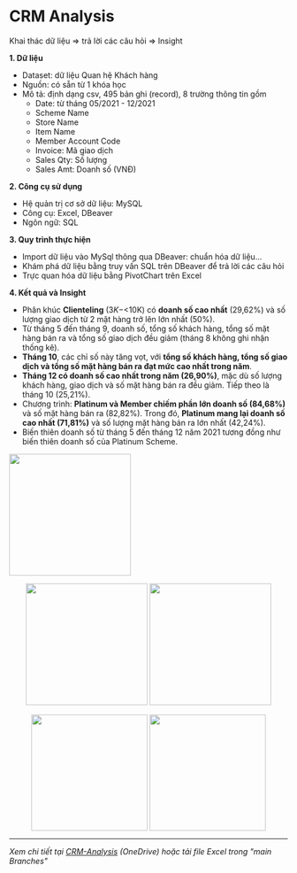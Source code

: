 # CRM Analysis
Khai thác dữ liệu => trả lời các câu hỏi => Insight

**1. Dữ liệu**

  - Dataset: dữ liệu Quan hệ Khách hàng
  - Nguồn: có sẵn từ 1 khóa học
  - Mô tả: định dạng csv, 495 bản ghi (record), 8 trường thông tin gồm
      - Date: từ tháng 05/2021 - 12/2021
      - Scheme Name
      - Store Name
      - Item Name
      - Member Account Code
      - Invoice: Mã giao dịch
      - Sales Qty: Số lượng
      - Sales Amt: Doanh số (VNĐ)
        
**2. Công cụ sử dụng**

  - Hệ quản trị cơ sở dữ liệu: MySQL
  - Công cụ: Excel, DBeaver
  - Ngôn ngữ: SQL
    
**3. Quy trình thực hiện**

  - Import dữ liệu vào MySql thông qua DBeaver: chuẩn hóa dữ liệu...
  - Khám phá dữ liệu bằng truy vấn SQL trên DBeaver để trả lời các câu hỏi
  - Trực quan hóa dữ liệu bằng PivotChart trên Excel

**4. Kết quả và Insight**
    
- Phân khúc **Clienteling** ($3K - <$10K) có **doanh số cao nhất** (29,62%) và số lượng giao dịch từ 2 mặt hàng trở lên lớn nhất (50%).
- Từ tháng 5 đến tháng 9, doanh số, tổng số khách hàng, tổng số mặt hàng bán ra và tổng số giao dịch đều giảm (tháng 8 không ghi nhận thống kê).
- **Tháng 10**, các chỉ số này tăng vọt, với **tổng số khách hàng, tổng số giao dịch và tổng số mặt hàng bán ra đạt mức cao nhất trong năm**.
- **Tháng 12 có doanh số cao nhất trong năm (26,90%)**, mặc dù số lượng khách hàng, giao dịch và số mặt hàng bán ra đều giảm. Tiếp theo là tháng 10 (25,21%).
- Chương trình: **Platinum và Member chiếm phần lớn doanh số (84,68%)** và số mặt hàng bán ra (82,82%). Trong đó, **Platinum mang lại doanh số cao nhất (71,81%)** và số lượng mặt hàng bán ra lớn nhất (42,24%).
- Biến thiên doanh số từ tháng 5 đến tháng 12 năm 2021 tương đồng như biến thiên doanh số của Platinum Scheme.

<img height="220" align="center" src="https://github.com/user-attachments/assets/a517181a-81f6-4d74-a252-21cc39c949b0" /></br>
<div align="center">  
<img src="https://github.com/user-attachments/assets/999962ff-09a3-4b4b-9496-0947f73c6466" height="220" align="center">
<img src="https://github.com/user-attachments/assets/3dfc3dfe-50d5-4bef-94c1-1c377e44bd91" height="220" align="center">
</div>
</br>
<div align="center">
<img src="https://github.com/user-attachments/assets/6953c301-7ea9-42f7-9b0e-3c96fc63ce0a" height="210" align="center">  
<img src="https://github.com/user-attachments/assets/3c6dedb2-1e55-44ca-836f-f976a8dcd3fb" height="210" align="center">
</div>

---
_Xem chi tiết tại [CRM-Analysis](https://1drv.ms/x/c/561512b5cabac10e/EQMrwqY9SsNIvUNGdK3Y2gwB8AvvGlJlgNBrG0LG4Zq2Pw?e=r9NKrK) (OneDrive) hoặc tải file Excel trong "main Branches"_
